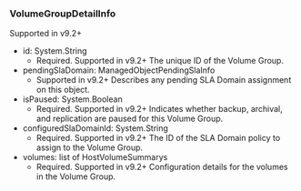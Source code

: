 ### VolumeGroupDetailInfo
Supported in v9.2+

- id: System.String
  - Required. Supported in v9.2+
The unique ID of the Volume Group.
- pendingSlaDomain: ManagedObjectPendingSlaInfo
  - Supported in v9.2+
Describes any pending SLA Domain assignment on this object.
- isPaused: System.Boolean
  - Required. Supported in v9.2+
Indicates whether backup, archival, and replication are paused for this Volume Group.
- configuredSlaDomainId: System.String
  - Required. Supported in v9.2+
The ID of the SLA Domain policy to assign to the Volume Group.
- volumes: list of HostVolumeSummarys
  - Required. Supported in v9.2+
Configuration details for the volumes in the Volume Group.
